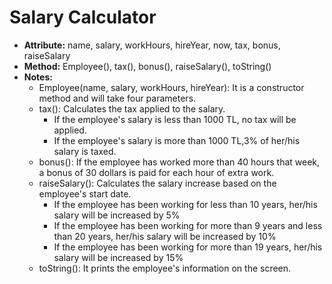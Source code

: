 # Salary Calculator
* **Attribute:** name, salary, workHours, hireYear, now, tax, 
bonus, raiseSalary
* **Method:** Employee(), tax(), bonus(), raiseSalary(),
toString()
* **Notes:** 
  * Employee(name, salary, workHours, hireYear): It is a 
constructor method and will take four parameters.
  * tax(): Calculates the tax applied to the salary.
    * If the employee's salary is less than 1000 TL, no 
      tax will be applied.
    * If the employee's salary is more than 1000 TL,3% of 
    her/his salary is taxed.
  * bonus(): If the employee has worked more than 40 hours 
  that week, a bonus of 30 dollars is paid for each hour of 
  extra work.
  * raiseSalary(): Calculates the salary increase based on 
  the employee's start date. 
    * If the employee has been working for less than 10 years, 
    her/his salary will be increased by 5%
    * If the employee has been working for more than 9 years and less 
    than 20 years, her/his salary will be increased by 10%
    * If the employee has been working for more than 19 years,
    her/his salary will be increased by 15%
  * toString(): It prints the employee's information on the screen.